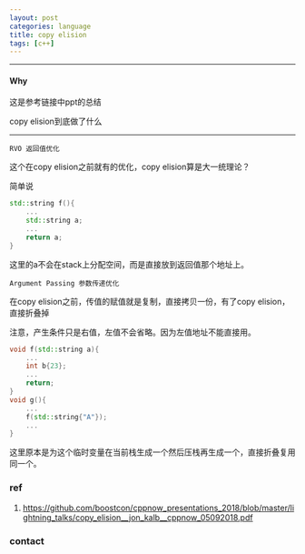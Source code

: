 ```yaml
---
layout: post
categories: language
title: copy elision
tags: [c++]
---
```


  

---

#### Why

这是参考链接中ppt的总结

copy elision到底做了什么

---

`RVO 返回值优化`

这个在copy elision之前就有的优化，copy elision算是大一统理论？

简单说

```c++
std::string f(){
    ...
    std::string a;
    ...
    return a;
}
```

这里的a不会在stack上分配空间，而是直接放到返回值那个地址上。

`Argument Passing 参数传递优化`

在copy elision之前，传值的赋值就是复制，直接拷贝一份，有了copy elision，直接折叠掉

注意，产生条件只是右值，左值不会省略。因为左值地址不能直接用。

```c++
void f(std::string a){
    ...
    int b{23};
    ...
    return;
}
void g(){
    ...
    f(std::string{"A"});
    ...
}
```

这里原本是为这个临时变量在当前栈生成一个然后压栈再生成一个，直接折叠复用同一个。

### ref

1. https://github.com/boostcon/cppnow_presentations_2018/blob/master/lightning_talks/copy_elision__jon_kalb__cppnow_05092018.pdf


### contact

